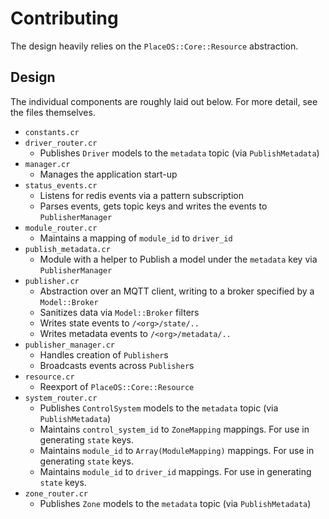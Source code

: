 # Contributing

The design heavily relies on the `PlaceOS::Core::Resource` abstraction.

## Design

The individual components are roughly laid out below.
For more detail, see the files themselves.

- `constants.cr`
- `driver_router.cr`
  + Publishes `Driver` models to the `metadata` topic (via `PublishMetadata`)
- `manager.cr`
  + Manages the application start-up
- `status_events.cr`
  + Listens for redis events via a pattern subscription
  + Parses events, gets topic keys and writes the events to `PublisherManager`
- `module_router.cr`
  + Maintains a mapping of `module_id` to `driver_id`
- `publish_metadata.cr`
  + Module with a helper to Publish a model under the `metadata` key via `PublisherManager`
- `publisher.cr`
  + Abstraction over an MQTT client, writing to a broker specified by a `Model::Broker`
  + Sanitizes data via `Model::Broker` filters
  + Writes state events to `/<org>/state/..`
  + Writes metadata events to `/<org>/metadata/..`
- `publisher_manager.cr`
  + Handles creation of `Publisher`s
  + Broadcasts events across `Publisher`s
- `resource.cr`
  + Reexport of `PlaceOS::Core::Resource`
- `system_router.cr`
  + Publishes `ControlSystem` models to the `metadata` topic (via `PublishMetadata`)
  + Maintains `control_system_id` to `ZoneMapping` mappings. For use in generating `state` keys.
  + Maintains `module_id` to `Array(ModuleMapping)` mappings. For use in generating `state` keys.
  + Maintains `module_id` to `driver_id` mappings. For use in generating `state` keys.
- `zone_router.cr`
  + Publishes `Zone` models to the `metadata` topic (via `PublishMetadata`)
